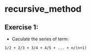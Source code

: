 # recursive_method


## Exercise 1:

- Caculate the series of term:
```
1/2 + 2/3 + 3/4 + 4/5 + ... + n/(n+1)
```
